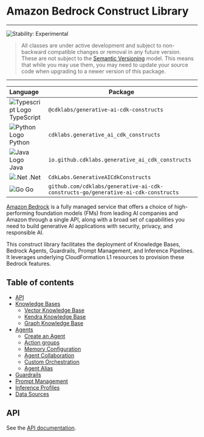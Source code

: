 # Amazon Bedrock Construct Library

<!--BEGIN STABILITY BANNER-->

---

![Stability: Experimental](https://img.shields.io/badge/stability-Experimental-important.svg?style=for-the-badge)

> All classes are under active development and subject to non-backward compatible changes or removal in any
> future version. These are not subject to the [Semantic Versioning](https://semver.org/) model.
> This means that while you may use them, you may need to update your source code when upgrading to a newer version of this package.

---

<!--END STABILITY BANNER-->

| **Language**                                                                                   | **Package**                             |
| :--------------------------------------------------------------------------------------------- | --------------------------------------- |
| ![Typescript Logo](https://docs.aws.amazon.com/cdk/api/latest/img/typescript32.png) TypeScript | `@cdklabs/generative-ai-cdk-constructs` |
| ![Python Logo](https://docs.aws.amazon.com/cdk/api/latest/img/python32.png) Python             | `cdklabs.generative_ai_cdk_constructs`  |
| ![Java Logo](https://docs.aws.amazon.com/cdk/api/latest/img/java32.png) Java                   | `io.github.cdklabs.generative_ai_cdk_constructs`|
| ![.Net](https://docs.aws.amazon.com/cdk/api/latest/img/dotnet32.png) .Net                   | `CdkLabs.GenerativeAICdkConstructs`|
| ![Go](https://docs.aws.amazon.com/cdk/api/latest/img/go32.png) Go                   | `github.com/cdklabs/generative-ai-cdk-constructs-go/generative-ai-cdk-constructs`|

[Amazon Bedrock](https://aws.amazon.com/bedrock/) is a fully managed service that offers a choice of high-performing foundation models (FMs) from leading AI companies and Amazon through a single API, along with a broad set of capabilities you need to build generative AI applications with security, privacy, and responsible AI.

This construct library facilitates the deployment of Knowledge Bases, Bedrock Agents, Guardrails, Prompt Management, and Inference Pipelines. It leverages underlying CloudFormation L1 resources to provision these Bedrock features.

## Table of contents

- [API](#api)
- [Knowledge Bases](./knowledge-bases/README.md)
  - [Vector Knowledge Base](./knowledge-bases/README.md#vector-knowledge-base)
  - [Kendra Knowledge Base](./knowledge-bases/README.md#kendra-knowledge-base)
  - [Graph Knowledge Base](./knowledge-bases/README.md#graph-knowledge-base)
- [Agents](./agents/README.md)
  - [Create an Agent](./agents/README.md#create-an-agent)
  - [Action groups](./agents/README.md#action-groups)
  - [Memory Configuration](./agents/README.md#memory-configuration)
  - [Agent Collaboration](./agents/README.md#agent-collaboration)
  - [Custom Orchestration](./agents/README.md#custom-orchestration)
  - [Agent Alias](./agents/README.md#agent-alias)
- [Guardrails](./guardrails/README.md)
- [Prompt Management](./prompts/README.md)
- [Inference Profiles](./inference-profiles/README.md)
- [Data Sources](./data-sources/README.md)

## API

See the [API documentation](../../../apidocs/@cdklabs/namespaces/bedrock/README.md).
